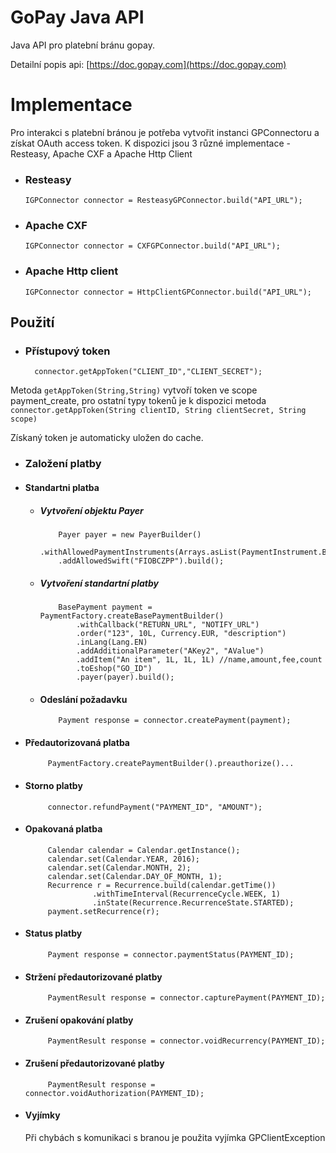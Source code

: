 # GoPay Java API #

Java API pro platební bránu gopay.

Detailní popis api: [https://doc.gopay.com](https://doc.gopay.com)

# Implementace #

Pro interakci s  platební bránou je potřeba vytvořit instanci GPConnectoru a získat OAuth access token. K dispozici jsou 3 různé implementace - Resteasy, Apache CXF a Apache Http Client 


 - ### Resteasy ###
 
    `IGPConnector connector = ResteasyGPConnector.build("API_URL");`
    

 - ### Apache CXF ###
 

    `IGPConnector connector = CXFGPConnector.build("API_URL");`

 - ### Apache Http client ###


    `IGPConnector connector = HttpClientGPConnector.build("API_URL");`

## Použití ##

- ### Přístupový token ###
     
        connector.getAppToken("CLIENT_ID","CLIENT_SECRET");

Metoda `getAppToken(String,String)` vytvoří token ve scope payment_create, pro ostatní typy tokenů je k dispozici metoda `connector.getAppToken(String clientID, String clientSecret, String scope)`

Získaný token je automaticky uložen do cache.

- ### Založení platby ###


* #### Standartni platba

  * ##### Vytvoření objektu Payer
  
            Payer payer = new PayerBuilder()
            .withAllowedPaymentInstruments(Arrays.asList(PaymentInstrument.BANK_ACCOUNT))
            .addAllowedSwift("FIOBCZPP").build();
                


  * ##### Vytvoření standartní platby 

            BasePayment payment = PaymentFactory.createBasePaymentBuilder()
                .withCallback("RETURN_URL", "NOTIFY_URL")
                .order("123", 10L, Currency.EUR, "description")
                .inLang(Lang.EN)
                .addAdditionalParameter("AKey2", "AValue")
                .addItem("An item", 1L, 1L, 1L) //name,amount,fee,count
                .toEshop("GO_ID")
                .payer(payer).build();

  * #### Odeslání požadavku

            Payment response = connector.createPayment(payment);

* #### Předautorizovaná platba
            
           PaymentFactory.createPaymentBuilder().preauthorize()...

* #### Storno platby
           
           connector.refundPayment("PAYMENT_ID", "AMOUNT");
           
* #### Opakovaná platba 

           Calendar calendar = Calendar.getInstance();
           calendar.set(Calendar.YEAR, 2016);
           calendar.set(Calendar.MONTH, 2);
           calendar.set(Calendar.DAY_OF_MONTH, 1);
           Recurrence r = Recurrence.build(calendar.getTime())
                     .withTimeInterval(RecurrenceCycle.WEEK, 1)
                     .inState(Recurrence.RecurrenceState.STARTED);
           payment.setRecurrence(r);

* #### Status platby

           Payment response = connector.paymentStatus(PAYMENT_ID);

* #### Stržení předautorizované platby

           PaymentResult response = connector.capturePayment(PAYMENT_ID);

* #### Zrušení opakování platby

           PaymentResult response = connector.voidRecurrency(PAYMENT_ID);

* #### Zrušení předautorizované platby 

           PaymentResult response = connector.voidAuthorization(PAYMENT_ID);

* #### Vyjímky 

  Při chybách s komunikaci s branou je použita vyjímka GPClientException
